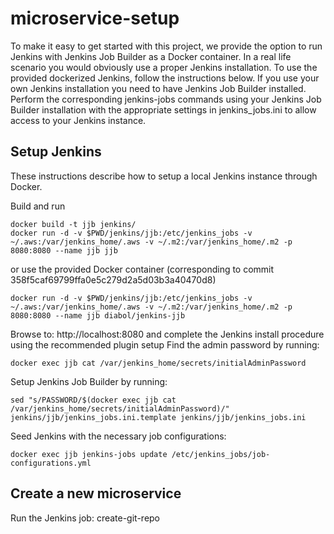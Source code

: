 # microservice-setup

To make it easy to get started with this project, we provide the option to run Jenkins with Jenkins Job Builder as a Docker container. In a real life scenario you would obviously use a proper Jenkins installation. To use the provided dockerized Jenkins, follow the instructions below. If you use your own Jenkins installation you need to have Jenkins Job Builder installed. Perform the corresponding jenkins-jobs commands using your Jenkins Job Builder installation with the appropriate settings in jenkins_jobs.ini to allow access to your Jenkins instance.

## Setup Jenkins
These instructions describe how to setup a local Jenkins instance through Docker.

Build and run
```
docker build -t jjb jenkins/
docker run -d -v $PWD/jenkins/jjb:/etc/jenkins_jobs -v ~/.aws:/var/jenkins_home/.aws -v ~/.m2:/var/jenkins_home/.m2 -p 8080:8080 --name jjb jjb
```
or use the provided Docker container (corresponding to commit 358f5caf69799ffa0e5c279d2a5d03b3a40470d8)
```
docker run -d -v $PWD/jenkins/jjb:/etc/jenkins_jobs -v ~/.aws:/var/jenkins_home/.aws -v ~/.m2:/var/jenkins_home/.m2 -p 8080:8080 --name jjb diabol/jenkins-jjb
```

Browse to: http://localhost:8080 and complete the Jenkins install procedure using the recommended plugin setup
Find the admin password by running:
```
docker exec jjb cat /var/jenkins_home/secrets/initialAdminPassword
```

Setup Jenkins Job Builder by running:
```
sed "s/PASSWORD/$(docker exec jjb cat /var/jenkins_home/secrets/initialAdminPassword)/" jenkins/jjb/jenkins_jobs.ini.template jenkins/jjb/jenkins_jobs.ini
```

Seed Jenkins with the necessary job configurations:
```
docker exec jjb jenkins-jobs update /etc/jenkins_jobs/job-configurations.yml
```

## Create a new microservice
Run the Jenkins job: create-git-repo
